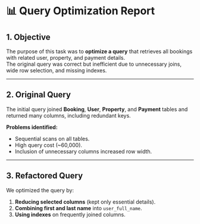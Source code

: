 # 📊 Query Optimization Report

## 1. Objective
The purpose of this task was to **optimize a query** that retrieves all bookings with related user, property, and payment details.  
The original query was correct but inefficient due to unnecessary joins, wide row selection, and missing indexes.

---

## 2. Original Query
The initial query joined **Booking**, **User**, **Property**, and **Payment** tables and returned many columns, including redundant keys.

**Problems identified:**
- Sequential scans on all tables.
- High query cost (~60,000).
- Inclusion of unnecessary columns increased row width.

---

## 3. Refactored Query
We optimized the query by:
1. **Reducing selected columns** (kept only essential details).
2. **Combining first and last name** into `user_full_name`.
3. **Using indexes** on frequently joined columns.